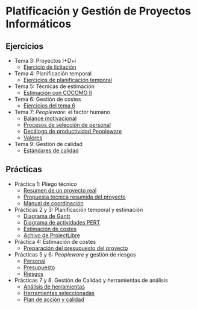 # Platificación y Gestión de Proyectos Informáticos

## Ejercicios

* Tema 3: Proyectos I+D+i
  * [Ejercicio de licitación](Teoría/3/licitacion.pdf)
* Tema 4: Planificación temporal
  * [Ejercicios de planificación temporal](Teoría/4/plan_temporal.pdf)
* Tema 5: Técnicas de estimación
  * [Estimación con COCOMO II](Teoría/5/cocomo.pdf)
* Tema 6: Gestión de costes
  * [Ejercicios del tema 6](Teoría/6/costes.pdf)
* Tema 7: _Peopleware_: el factor humano
  * [Balance motivacional](Teoría/7/balance-motivacional.pdf)
  * [Procesos de selección de personal](Teoría/7/procesos-seleccion.pdf)
  * [Decálogo de productividad Peopleware](Teoría/7/productividad.pdf)
  * [Valores](Teoría/7/valores.pdf)
* Tema 9: Gestión de calidad
  * [Estándares de calidad](Teoría/9/gestion-calidad.pdf)

## Prácticas

* Práctica 1: Pliego técnico
  * [Resumen de un proyecto real](Práctica/1/resumen_proyecto_real.pdf)
  * [Propuesta técnica resumida del proyecto](Práctica/1/propuesta_tecnica.pdf)
  * [Manual de coordinación](Práctica/1/manual_coordinacion.pdf)
* Prácticas 2 y 3: Planificación temporal y estimación
  * [Diagrama de Gantt](Práctica/2y3/gantt.pdf)
  * [Diagrama de actividades PERT](Práctica/2y3/activities.pdf)
  * [Estimación de costes](Práctica/2y3/estimation.pdf)
  * [Achivo de ProjectLibre](Práctica/2y3/Asclepio.pod)
* Práctica 4: Estimación de costes
  * [Preparación del presupuesto del proyecto](Práctica/4/presupuesto.pdf)
* Prácticas 5 y 6: _Peopleware_ y gestión de riesgos
  * [Personal](Práctica/5y6/personal.pdf)
  * [Presupuesto](Práctica/5y6/presupuesto.pdf)
  * [Riesgos](Práctica/5y6/riesgos.pdf)
* Prácticas 7 y 8. Gestión de Calidad y herramientas de análisis
  * [Análisis de herramientas](Práctica/5y6/analisis_herramientas.pdf)
  * [Herramientas seleccionadas](Práctica/5y6/herramientas_seleccionadas.pdf)
  * [Plan de acción y calidad](Práctica/5y6/plan_de_calidad.pdf)
